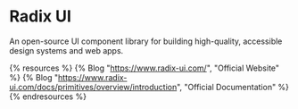 # Radix UI

An open-source UI component library for building high-quality, accessible design systems and web apps.

{% resources %}
  {% Blog "https://www.radix-ui.com/", "Official Website" %}
  {% Blog "https://www.radix-ui.com/docs/primitives/overview/introduction", "Official Documentation" %}
{% endresources %}
